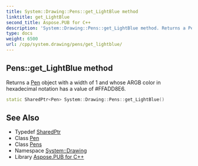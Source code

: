 ```yaml
---
title: System::Drawing::Pens::get_LightBlue method
linktitle: get_LightBlue
second_title: Aspose.PUB for C++
description: 'System::Drawing::Pens::get_LightBlue method. Returns a Pen object with a width of 1 and whose ARGB color in hexadecimal notation has a value of #FFADD8E6 in C++.'
type: docs
weight: 6500
url: /cpp/system.drawing/pens/get_lightblue/
---
```

## Pens::get_LightBlue method


Returns a [Pen](../../pen/) object with a width of 1 and whose ARGB color in hexadecimal notation has a value of #FFADD8E6.

```cpp
static SharedPtr<Pen> System::Drawing::Pens::get_LightBlue()
```

## See Also

* Typedef [SharedPtr](../../../system/sharedptr/)
* Class [Pen](../../pen/)
* Class [Pens](../)
* Namespace [System::Drawing](../../)
* Library [Aspose.PUB for C++](../../../)
